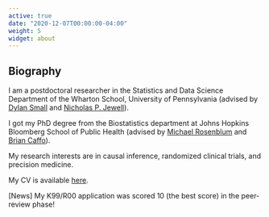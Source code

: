 ```yaml
---
active: true
date: "2020-12-07T00:00:00-04:00"
weight: 5
widget: about
---
```


## Biography

I am a postdoctoral researcher in the Statistics and Data Science Department of the Wharton School, University of Pennsylvania (advised by [Dylan Small](https://statistics.wharton.upenn.edu/profile/dsmall/) and [Nicholas P. Jewell](https://statistics.berkeley.edu/people/nicholas-p-jewell)).

I got my PhD degree from the Biostatistics department at Johns Hopkins Bloomberg School of Public Health (advised by [Michael Rosenblum](https://www.jhsph.edu/faculty/directory/profile/2241/michael-a-rosenblum) and [Brian Caffo](https://www.jhsph.edu/faculty/directory/profile/1010/brian-s-caffo)).

My research interests are in causal inference, randomized clinical trials, and precision medicine. 

My CV is available [here](files/CV.pdf).

[News] My K99/R00 application was scored 10 (the best score) in the peer-review phase!